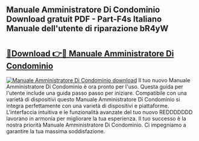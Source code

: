 ## Manuale Amministratore Di Condominio Download gratuit PDF - Part-F4s Italiano Manuale dell'utente di riparazione bR4yW

# <h2><a href="http://dfdj9u.blite.top/?on=Manuale+Amministratore+Di+Condominio">🔗Download 👉🔴 Manuale Amministratore Di Condominio</a></h2>

[![Manuale Amministratore Di Condominio download](https://i.imgur.com/lujVjoI.png)](http://dfdj9u.blite.top/?on=Manuale+Amministratore+Di+Condominio)
Il tuo nuovo Manuale Amministratore Di Condominio è ora pronto per l'uso. Questa guida per l'utente include una guida passo passo per iniziare. Compatibile con una varietà di dispositivi questo Manuale Amministratore Di Condominio si integra perfettamente con una varietà di dispositivi e piattaforme. L'interfaccia intuitiva e le funzionalità avanzate del tuo nuovo REDDDDDDD lavorano in armonia per migliorare la tua esperienza. Il tuo successo è la nostra priorità Manuale Amministratore Di Condominio. Ci impegniamo a garantire la tua massima soddisfazione.
